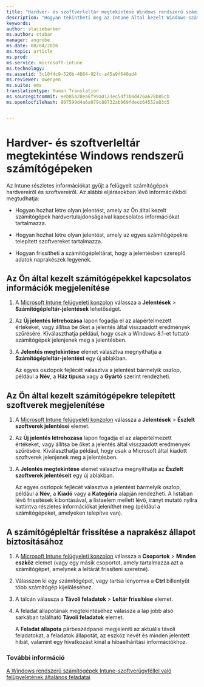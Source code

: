 ```yaml
---
title: "Hardver- és szoftverleltár megtekintése Windows rendszerű számítógépeken | Microsoft Intune"
description: "Hogyan tekintheti meg az Intune által kezelt Windows-számítógépek hardver- és szoftverinformációit."
keywords: 
author: staciebarker
ms.author: stabar
manager: angrobe
ms.date: 08/04/2016
ms.topic: article
ms.prod: 
ms.service: microsoft-intune
ms.technology: 
ms.assetid: 3c10f4c9-520b-4864-92fc-a45a9f640ad4
ms.reviewer: owenyen
ms.suite: ems
translationtype: Human Translation
ms.sourcegitcommit: eeb85a28ea6f99a0123ec5df3b0d476a678b85cb
ms.openlocfilehash: 807599d4a6a979c88732ab969fdecb64552a83d5


---
```


# <a name="view-hardware-and-software-inventory-for-windows-pcs"></a>Hardver- és szoftverleltár megtekintése Windows rendszerű számítógépeken

Az Intune részletes információkat gyűjt a felügyelt számítógépek hardvereiről és szoftvereiről. Az alábbi eljárásokban lévő információkból megtudhatja:

-   Hogyan hozhat létre olyan jelentést, amely az Ön által kezelt számítógépek hardvertulajdonságaival kapcsolatos információkat tartalmazza.

-   Hogyan hozhat létre olyan jelentést, amely az egyes számítógépekre telepített szoftvereket tartalmazza.

-   Hogyan frissítheti a számítógépleltárat, hogy a jelentésben szereplő adatok naprakészek legyenek.

## <a name="to-display-information-about-computers-you-manage"></a>Az Ön által kezelt számítógépekkel kapcsolatos információk megjelenítése

1.  A [Microsoft Intune felügyeleti konzolon](https://manage.microsoft.com/) válassza a **Jelentések** &gt; **Számítógépleltár-jelentések** lehetőséget.

2.  Az **Új jelentés létrehozása** lapon fogadja el az alapértelmezett értékeket, vagy állítsa be őket a jelentés által visszaadott eredmények szűrésére. Kiválaszthatja például, hogy csak a Windows 8.1-et futtató számítógépek jelenjenek meg a jelentésben.

3.  A **Jelentés megtekintése** elemet választva megnyithatja a **Számítógépleltár-jelentést** egy új ablakban.

    Az egyes oszlopok fejlécét választva a jelentést bármelyik oszlop, például a **Név**, a **Ház típusa** vagy a **Gyártó** szerint rendezheti.

## <a name="to-display-software-installed-on-computers-you-manage"></a>Az Ön által kezelt számítógépekre telepített szoftverek megjelenítése

1.  A [Microsoft Intune felügyeleti konzolon](https://manage.microsoft.com/) válassza a **Jelentések** &gt; **Észlelt szoftverek jelentései** elemet.

2.  Az **Új jelentés létrehozása** lapon fogadja el az alapértelmezett értékeket, vagy állítsa be őket a jelentés által visszaadott eredmények szűrésére. Kiválaszthatja például, hogy csak a Microsoft által kiadott szoftverek jelenjenek meg a jelentésben.

3.  A **Jelentés megtekintése** elemet választva megnyithatja az **Észlelt szoftverek jelentéseit** egy új ablakban.

    Az egyes oszlopok fejlécét választva a jelentést bármelyik oszlop, például a **Név**, a **Kiadó** vagy a **Kategória** alapján rendezheti. A listában lévő frissítések kibontásával, a listaelem mellett lévő, irányt mutató nyílra kattintva részletes információkat jeleníthet meg (például a számítógépeket, amelyeken telepítve van).

## <a name="to-refresh-computer-inventory-to-ensure-it-is-current"></a>A számítógépleltár frissítése a naprakész állapot biztosításához

1.  A [Microsoft Intune felügyeleti konzolon](https://manage.microsoft.com/) válassza a **Csoportok** &gt; **Minden eszköz** elemet (vagy egy másik csoportot, amely tartalmazza azt a számítógépet, amelynek a leltárát frissíteni szeretné).

2.  Válasszon ki egy számítógépet, vagy tartsa lenyomva a **Ctrl** billentyűt több számítógép kijelöléséhez.

3.  A tálcán válassza a **Távoli feladatok** &gt; **Leltár frissítése** elemet.

4.  A feladat állapotának megtekintéséhez válassza a lap jobb alsó sarkában található **Távoli feladatok** elemet.

    A **Feladat állapota** párbeszédpanel megjeleníti az aktuális távoli feladatokat, a feladatok állapotát, az eszköz nevét és minden jelentett hibát, valamint egy hivatkozást kínál a hibaelhárítási információkhoz.

### <a name="see-also"></a>További információ

[A Windows rendszerű számítógépek Intune-szoftverügyféllel való felügyeletének általános feladatai](common-windows-pc-management-tasks-with-the-microsoft-intune-computer-client.md)


<!--HONumber=Nov16_HO4-->


